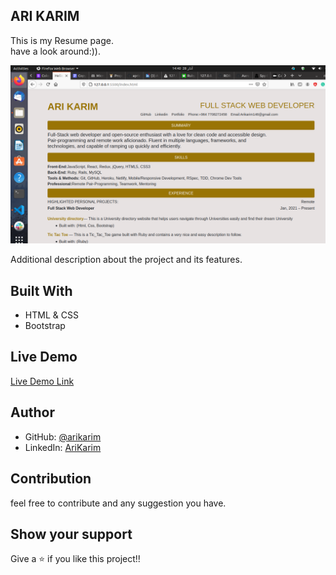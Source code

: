 ## ARI KARIM 


This is my Resume page.<br>
have a look around:)).

![screenshot](assets/screen.png)

Additional description about the project and its features.

## Built With

- HTML & CSS
- Bootstrap

## Live Demo

[Live Demo Link](https://arikarim.github.io/Resume/)

## Author

- GitHub: [@arikarim](https://github.com/arikarim)
- LinkedIn: [AriKarim](https://www.linkedin.com/in/ari-karim?lipi=urn%3Ali%3Apage%3Ad_flagship3_profile_view_base_contact_details%3B4uj79nLFRg2TqlK28mlpIg%3D%3D)

## Contribution
feel free to contribute and any suggestion you have.

## Show your support

Give a ⭐️ if you like this project!!
